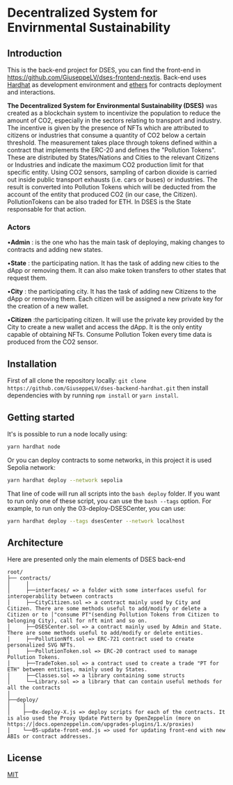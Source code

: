 # Decentralized System for Envirnmental Sustainability

## Introduction
This is the back-end project for DSES, you can find the front-end in https://github.com/GiuseppeLV/dses-frontend-nextjs.
Back-end uses [Hardhat](https://hardhat.org/docs) as development environment and [ethers](https://docs.ethers.org/v6/) for contracts deployment and interactions.

**The Decentralized System for Environmental Sustainability (DSES)** was created as a blockchain system to incentivize the population to reduce the amount of CO2, especially in the sectors relating to transport and industry. The incentive is given by the presence of NFTs which are attributed to citizens or industries that consume a quantity of CO2 below a certain threshold. The measurement takes place through tokens defined within a contract that implements the ERC-20 and defines the "Pollution Tokens". These are distributed by States/Nations and Cities to the relevant Citizens or Industries and indicate the maximum CO2 production limit for that specific entity.
Using CO2 sensors, sampling of carbon dioxide is carried out inside public transport exhausts (i.e. cars or buses) or industries. The result is converted into Pollution Tokens which will be deducted from the account of the entity that produced CO2 (in our case, the Citizen).
PollutionTokens can be also traded for ETH. In DSES is the State responsable for that action.

### Actors
 •**Admin** : is the one who has the main task of deploying, making changes to contracts and adding new states. 

 •**State** : the participating nation. It has the task of adding new cities to the dApp or removing them. It can also make token transfers to other states that request them.

 •**City** : the participating city. It has the task of adding new Citizens to the dApp or removing them. Each citizen will be assigned a new private key for the creation of a new wallet. 

 •**Citizen** :the participating citizen. It will use the private key provided by the City to create a new wallet and access the dApp. It is the only entity capable of obtaining NFTs. Consume Pollution Token every time data is produced from the CO2 sensor.

## Installation
First of all clone the repository locally: ```git clone https://github.com/GiuseppeLV/dses-backend-hardhat.git``` then install dependencies with by running ```npm install``` or ```yarn install```.

## Getting started
It's is possible to run a node locally using:

```bash
yarn hardhat node
```
Or you can deploy contracts to some networks, in this project it is used Sepolia network:

```bash
yarn hardhat deploy --network sepolia
```

That line of code will run all scripts into the ```bash deploy``` folder. If you want to run only one of these script,
you can use the  ```bash --tags``` option. For example, to run only the 03-deploy-DSESCenter, you can use:

```bash
yarn hardhat deploy --tags dsesCenter --network localhost
```
## Architecture

Here are presented only the main elements of DSES back-end

```plaintext
root/
├── contracts/
│     │
│     ├──interfaces/ => a folder with some interfaces useful for interoperability between contracts
│     ├──CityCitizen.sol => a contract mainly used by City and Citizen. There are some methods useful to add/modify or delete a Citizen or to │"consume PT"(sending Pollution Tokens from Citizen to belonging City), call for nft mint and so on.  
│     ├──DSESCenter.sol => a contract mainly used by Admin and State. There are some methods useful to add/modify or delete entities.
│     ├──PollutionNft.sol => ERC-721 contract used to create personalized SVG NFTs.
│     ├──PollutionToken.sol => ERC-20 contract used to manage Pollution Tokens.
│     ├──TradeToken.sol => a contract used to create a trade "PT for ETH" between entities, mainly used by States.
│     ├──Classes.sol => a library containing some structs
│     └──Library.sol => a library that can contain useful methods for all the contracts
│
├──deploy/ 
│    │
│    ├──0x-deploy-X.js => deploy scripts for each of the contracts. It is also used the Proxy Update Pattern by OpenZeppelin (more on https://│docs.openzeppelin.com/upgrades-plugins/1.x/proxies)
│    └──05-update-front-end.js => used for updating front-end with new ABIs or contract addresses.
```

## License
[MIT](https://choosealicense.com/licenses/mit/)
